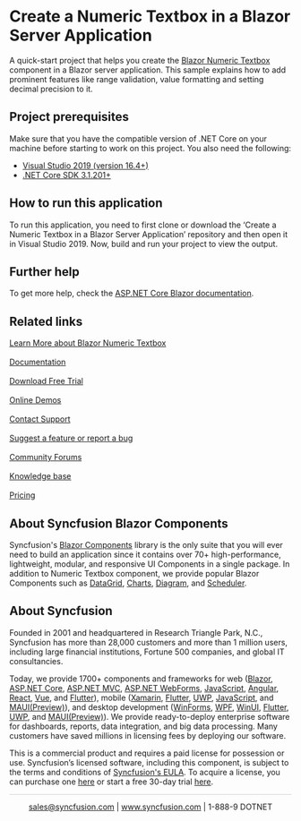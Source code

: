 # Create a Numeric Textbox in a Blazor Server Application

A quick-start project that helps you create the [Blazor Numeric Textbox](https://www.syncfusion.com/blazor-components/blazor-numeric-textbox?utm_source=github&utm_medium=listing&utm_campaign=blazor-numeric-textbox-github-samples) component in a Blazor server application. This sample explains how to add prominent features like range validation, value formatting and setting decimal precision to it.

## Project prerequisites
Make sure that you have the compatible version of .NET Core on your machine before starting to work on this project. You also need the following:
* [Visual Studio 2019 (version 16.4+)]( https://visualstudio.microsoft.com/downloads)
* [.NET Core SDK 3.1.201+](https://dotnet.microsoft.com/download/dotnet-core/3.1)

## How to run this application
To run this application, you need to first clone or download the ‘Create a Numeric Textbox in a Blazor Server Application’ repository and then open it in Visual Studio 2019. Now, build and run your project to view the output.

## Further help
To get more help, check the [ASP.NET Core Blazor documentation](https://docs.microsoft.com/en-us/aspnet/core/blazor).

## Related links
[Learn More about Blazor Numeric Textbox](https://www.syncfusion.com/blazor-components/blazor-numeric-textbox?utm_source=github&utm_medium=listing&utm_campaign=blazor-numeric-textbox-github-samples)<br/><br/>
[Documentation](https://blazor.syncfusion.com/documentation/numeric-textbox/getting-started?utm_source=github&utm_medium=listing&utm_campaign=blazor-numeric-textbox-github-samples)<br/><br/>
[Download Free Trial](https://www.syncfusion.com/downloads/blazor-samples?utm_source=github&utm_medium=listing&utm_campaign=blazor-numeric-textbox-github-samples)<br/><br/>
[Online Demos](https://blazor.syncfusion.com/demos/textbox/default-functionalities?theme=fluent?utm_source=github&utm_medium=listing&utm_campaign=blazor-numeric-textbox-github-samples)<br/><br/>
[Contact Support](https://support.syncfusion.com/create?utm_source=github&utm_medium=listing&utm_campaign=blazor-numeric-textbox-github-samples)<br/><br/>
[Suggest a feature or report a bug](https://www.syncfusion.com/feedback/blazor?utm_source=github&utm_medium=listing&utm_campaign=blazor-numeric-textbox-github-samples)<br/><br/>
[Community Forums](https://www.syncfusion.com/forums?utm_source=github&utm_medium=listing&utm_campaign=blazor-numeric-textbox-github-samples)<br/><br/>
[Knowledge base](https://www.syncfusion.com/kb?utm_source=github&utm_medium=listing&utm_campaign=blazor-numeric-textbox-github-samples)<br/><br/>
[Pricing](https://www.syncfusion.com/sales/products/blazor?utm_source=github&utm_medium=listing&utm_campaign=blazor-numeric-textbox-github-samples)

## About Syncfusion Blazor Components
Syncfusion's [Blazor Components](https://www.syncfusion.com/blazor-components?utm_source=github&utm_medium=listing&utm_campaign=blazor-numeric-textbox-github-samples) library is the only suite that you will ever need to build an application since it contains over 70+ high-performance, lightweight, modular, and responsive UI Components in a single package. In addition to Numeric Textbox component, we provide popular Blazor Components such as [DataGrid](https://www.syncfusion.com/blazor-components/blazor-datagrid?utm_source=github&utm_medium=listing&utm_campaign=blazor-numeric-textbox-github-samples), [Charts](https://www.syncfusion.com/blazor-components/blazor-charts?utm_source=github&utm_medium=listing&utm_campaign=blazor-numeric-textbox-github-samples), [Diagram](https://www.syncfusion.com/blazor-components/blazor-diagram?utm_source=github&utm_medium=listing&utm_campaign=blazor-numeric-textbox-github-samples), and [Scheduler](https://www.syncfusion.com/blazor-components/blazor-scheduler?utm_source=github&utm_medium=listing&utm_campaign=blazor-numeric-textbox-github-samples).

## About Syncfusion
Founded in 2001 and headquartered in Research Triangle Park, N.C., Syncfusion has more than 28,000 customers and more than 1 million users, including large financial institutions, Fortune 500 companies, and global IT consultancies.

Today, we provide 1700+ components and frameworks for web ([Blazor](https://www.syncfusion.com/blazor-components?utm_source=github&utm_medium=listing&utm_campaign=blazor-numeric-textbox-github-samples), [ASP.NET Core](https://www.syncfusion.com/aspnet-core-ui-controls?utm_source=github&utm_medium=listing&utm_campaign=blazor-numeric-textbox-github-samples), [ASP.NET MVC](https://www.syncfusion.com/aspnet-mvc-ui-controls?utm_source=github&utm_medium=listing&utm_campaign=blazor-numeric-textbox-github-samples), [ASP.NET WebForms](https://www.syncfusion.com/jquery/aspnet-webforms-ui-controls?utm_source=github&utm_medium=listing&utm_campaign=blazor-numeric-textbox-github-samples), [JavaScript](https://www.syncfusion.com/javascript-ui-controls?utm_source=github&utm_medium=listing&utm_campaign=blazor-numeric-textbox-github-samples), [Angular](https://www.syncfusion.com/angular-ui-components?utm_source=github&utm_medium=listing&utm_campaign=blazor-numeric-textbox-github-samples), [React](https://www.syncfusion.com/react-ui-components?utm_source=github&utm_medium=listing&utm_campaign=blazor-numeric-textbox-github-samples), [Vue](https://www.syncfusion.com/vue-ui-components?utm_source=github&utm_medium=listing&utm_campaign=blazor-numeric-textbox-github-samples), and [Flutter](https://www.syncfusion.com/flutter-widgets?utm_source=github&utm_medium=listing&utm_campaign=blazor-numeric-textbox-github-samples)), mobile ([Xamarin](https://www.syncfusion.com/xamarin-ui-controls?utm_source=github&utm_medium=listing&utm_campaign=blazor-numeric-textbox-github-samples), [Flutter](https://www.syncfusion.com/flutter-widgets?utm_source=github&utm_medium=listing&utm_campaign=blazor-numeric-textbox-github-samples), [UWP](https://www.syncfusion.com/uwp-ui-controls?utm_source=github&utm_medium=listing&utm_campaign=blazor-numeric-textbox-github-samples), [JavaScript](https://www.syncfusion.com/javascript-ui-controls?utm_source=github&utm_medium=listing&utm_campaign=blazor-numeric-textbox-github-samples), and [MAUI(Preview)](https://www.syncfusion.com/maui-controls?utm_source=github&utm_medium=listing&utm_campaign=blazor-numeric-textbox-github-samples)), and desktop development ([WinForms](https://www.syncfusion.com/blazor-ui-controls?utm_source=github&utm_medium=listing&utm_campaign=blazor-numeric-textbox-github-samples), [WPF](https://www.syncfusion.com/wpf-ui-controls?utm_source=github&utm_medium=listing&utm_campaign=blazor-numeric-textbox-github-samples), [WinUI](https://www.syncfusion.com/winui-controls?utm_source=github&utm_medium=listing&utm_campaign=blazor-numeric-textbox-github-samples), [Flutter](https://www.syncfusion.com/flutter-widgets?utm_source=github&utm_medium=listing&utm_campaign=blazor-numeric-textbox-github-samples), [UWP](https://www.syncfusion.com/uwp-ui-controls?utm_source=github&utm_medium=listing&utm_campaign=blazor-numeric-textbox-github-samples), and [MAUI(Preview)](https://www.syncfusion.com/maui-controls?utm_source=github&utm_medium=listing&utm_campaign=blazor-numeric-textbox-github-samples)). We provide ready-to-deploy enterprise software for dashboards, reports, data integration, and big data processing. Many customers have saved millions in licensing fees by deploying our software.

This is a commercial product and requires a paid license for possession or use. Syncfusion’s licensed software, including this component, is subject to the terms and conditions of [Syncfusion's EULA](https://www.syncfusion.com/eula/es/?utm_source=github&utm_medium=listing&utm_campaign=blazor-numeric-textbox-github-samples). To acquire a license, you can purchase one [here]( https://www.syncfusion.com/sales/products/blazor?utm_source=github&utm_medium=listing&utm_campaign=blazor-numeric-textbox-github-samples) or start a free 30-day trial [here](https://www.syncfusion.com/account/manage-trials/start-trials?utm_source=github&utm_medium=listing&utm_campaign=blazor-numeric-textbox-github-samples).

<hr style="height:0.3px;border:none;color:lightgrey;background-color:lightgrey;" />

<p align="center">
  <a href="mailto:sales@syncfusion.com?Subject=Syncfusion Blazor Numeric Textbox - Github" target="_top">sales@syncfusion.com</a> | <a href="https://www.syncfusion.com?utm_source=github&utm_medium=listing&utm_campaign=blazor-numeric-textbox-github-samples">www.syncfusion.com</a> | 1-888-9 DOTNET <br>
</p>

